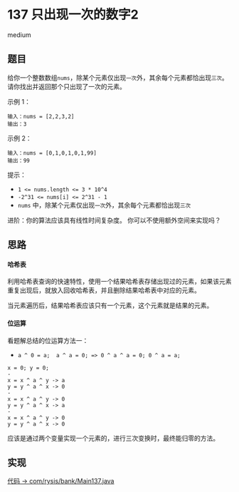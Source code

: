 # 137 只出现一次的数字2

medium

## 题目

给你一个整数数组`nums`，除某个元素仅出现`一次`外，其余每个元素都恰出现`三次`。请你找出并返回那个只出现了一次的元素。

示例 1：
```
输入：nums = [2,2,3,2]
输出：3
```
示例 2：
```
输入：nums = [0,1,0,1,0,1,99]
输出：99
```

提示：
- `1 <= nums.length <= 3 * 10^4`
- `-2^31 <= nums[i] <= 2^31 - 1`
- `nums` 中，除某个元素仅出现`一次`外，其余每个元素都恰出现`三次`

进阶：你的算法应该具有线性时间复杂度。 你可以不使用额外空间来实现吗？

## 思路

#### 哈希表

利用哈希表查询的快速特性，使用一个结果哈希表存储出现过的元素，如果该元素重复出现后，就放入回收哈希表，并且删除结果哈希表中对应的元素。

当元素遍历后，结果哈希表应该只有一个元素，这个元素就是结果的元素。

#### 位运算

看题解总结的位运算方法一：
- `a ^ 0 = a;  a ^ a = 0; => 0 ^ a ^ a = 0; 0 ^ a = a;`
```
x = 0; y = 0;
-
x = x ^ a ^ y -> a
y = y ^ a ^ x -> 0
-
x = x ^ a ^ y -> 0
y = y ^ a ^ x -> a
-
x = x ^ a ^ y -> 0
y = y ^ a ^ x -> 0
```

应该是通过两个变量实现一个元素的，进行三次变换时，最终能归零的方法。

## 实现

[代码 -> com/rysis/bank/Main137.java](../../src/com/rysis/bank/Main137.java)